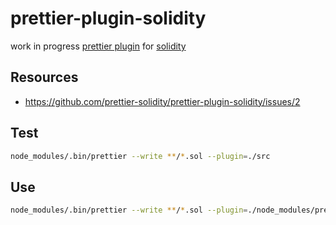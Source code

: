# prettier-plugin-solidity

work in progress [prettier plugin](https://github.com/prettier/prettier/issues/4180) for [solidity](https://github.com/ethereum/solidity)

## Resources

- https://github.com/prettier-solidity/prettier-plugin-solidity/issues/2

## Test

```bash
node_modules/.bin/prettier --write **/*.sol --plugin=./src
```

## Use

```bash
node_modules/.bin/prettier --write **/*.sol --plugin=./node_modules/prettier-plugin-solidity
```
